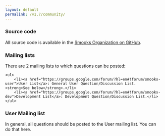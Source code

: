 ```yaml
---
layout: default
permalink: /v1.7/community/
---
```


<span data-page-nav="/community"></span>

<h3>Source code</h3>

<p>
    All source code is available in the <a href="https://github.com/smooks">Smooks Organization on GitHub</a>.
</p>

<h3>Mailing lists</h3>

<p>
    There are 2 mailing lists to which questions can be posted:
    
    <ul>
        <li><a href="https://groups.google.com/forum/?hl=en#!forum/smooks-user">User List</a>: General User Question/Discussion List. <strong>See below</strong>.</li>
        <li><a href="https://groups.google.com/forum/?hl=en#!forum/smooks-dev">Development List</a>: Development Question/Discussion List.</li>
    </ul>
</p>

<h3>User Mailing list</h3>

In general, all questions should be posted to the User mailing list. You can do that here.

<div id="user-mailing-list">
    <iframe id="forum_embed"
            src="javascript:void(0)"
            scrolling="no"
            frameborder="0"
            width="100%"
            height="700">
    </iframe>
</div>

<script type="text/javascript">
    (function () {
        document.getElementById("forum_embed").src =
                "https://groups.google.com/forum/embed/?place=forum/smooks-user&" + window.location.hostname +
                "&showsearch=true&showpopout=true&parenturl=" +
                encodeURIComponent(window.location.href);
    }());
</script>